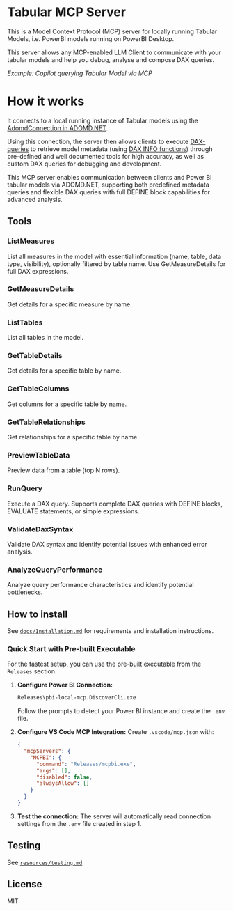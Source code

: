 # Tabular MCP Server

This is a Model Context Protocol (MCP) server for locally running Tabular Models, i.e. PowerBI models running on PowerBI Desktop. 

This server allows any MCP-enabled LLM Client to communicate with your tabular models and help you debug, analyse and compose DAX queries. 

*Example: Copilot querying Tabular Model via MCP*

# How it works 

It connects to a local running instance of Tabular models using the [AdomdConnection in ADOMD.NET](https://learn.microsoft.com/en-us/analysis-services/adomd/multidimensional-models-adomd-net-client/connections-in-adomd-net?view=asallproducts-allversions). 

Using this connection, the server then allows clients to execute [DAX-queries](https://www.sqlbi.com/articles/execute-dax-queries-through-ole-db-and-adomd-net/) to retrieve model metadata (using [DAX INFO functions](https://learn.microsoft.com/en-us/dax/info-functions-dax)) through pre-defined and well documented tools for high accuracy, as well as custom DAX queries for debugging and development.

This MCP server enables communication between clients and Power BI tabular models via ADOMD.NET, supporting both predefined metadata queries and flexible DAX queries with full DEFINE block capabilities for advanced analysis.

## Tools

### ListMeasures
List all measures in the model with essential information (name, table, data type, visibility), optionally filtered by table name. Use GetMeasureDetails for full DAX expressions.

### GetMeasureDetails
Get details for a specific measure by name.

### ListTables
List all tables in the model.

### GetTableDetails
Get details for a specific table by name.

### GetTableColumns
Get columns for a specific table by name.

### GetTableRelationships
Get relationships for a specific table by name.

### PreviewTableData
Preview data from a table (top N rows).

### RunQuery
Execute a DAX query. Supports complete DAX queries with DEFINE blocks, EVALUATE statements, or simple expressions.

### ValidateDaxSyntax
Validate DAX syntax and identify potential issues with enhanced error analysis.

### AnalyzeQueryPerformance
Analyze query performance characteristics and identify potential bottlenecks.

## How to install
See [`docs/Installation.md`](docs/Installation.md) for requirements and installation instructions.

### Quick Start with Pre-built Executable
For the fastest setup, you can use the pre-built executable from the `Releases` section.

1. **Configure Power BI Connection:**
   ```cmd
   Releases\pbi-local-mcp.DiscoverCli.exe
   ```
   Follow the prompts to detect your Power BI instance and create the `.env` file.

2. **Configure VS Code MCP Integration:**
   Create `.vscode/mcp.json` with:
   ```json
   {
     "mcpServers": {
       "MCPBI": {
         "command": "Releases/mcpbi.exe",
         "args": [],
         "disabled": false,
         "alwaysAllow": []
       }
     }
   }
   ```

3. **Test the connection:** The server will automatically read connection settings from the `.env` file created in step 1.

## Testing
See [`resources/testing.md`](resources/testing.md)

## License
MIT